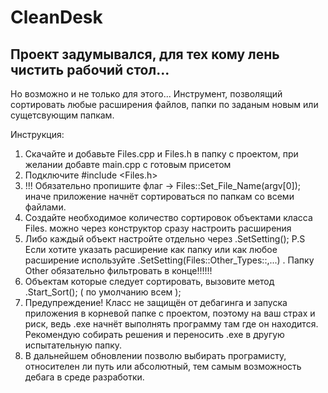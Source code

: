 # CleanDesk
Проект задумывался, для тех кому лень чистить рабочий стол...
-----------------
Но возможно и не только для этого... Инструмент, позволящий сортировать любые расширения файлов, папки по заданым новым или сущетсвующим папкам.

Инструкция:
1) Скачайте и добавьте Files.cpp и Files.h в папку с проектом, при желании добавте main.cpp с готовым присетом
2) Подключите #include <Files.h>
3) !!! Обязательно пропишите флаг -> Files::Set_File_Name(argv[0]); иначе приложение начнёт сортироваться по папкам со всеми файлами.
4) Создайте необходимое количество сортировок объектами класса Files. можно через конструктор сразу настроить расширения
5) Либо каждый объект настройте отдельно через .SetSetting(); 
P.S Если хотите указать расширение как папку или как любое расширение используйте .SetSetting(Files::Other_Types::,...) . Папку Other обязательно фильтровать в конце!!!!!!
7) Объектам которые следует сортировать, вызовите метод .Start_Sort(); ( по умолчанию всем );
8) Предупреждение! Класс не защищён от дебагинга и запуска приложения в корневой папке с проектом, поэтому на ваш страх и риск, ведь .exe начнёт выполнять программу там где он находится. Рекомендую собирать решения и переносить .exe в другую испытательную папку. 
9) В дальнейшем обновлении позволю выбирать програмисту, относителен ли путь или абсолютный, тем самым возможность дебага в среде разработки.

